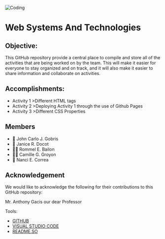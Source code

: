 ![Coding](https://media.nature.com/lw767/magazine-assets/d41586-019-00653-5/d41586-019-00653-5_16459152.jpg)
# Web Systems And Technologies

## Objective:
This GitHub repository provide a central place to compile and store all of the activities that are being worked on by the team. This will make it easier for everyone to stay organized and on track, and it will also make it easier to share information and collaborate on activities.

## Accomplishments:
- Activity 1 >Different HTML tags
- Activity 2 >Deploying Activity 1 through the use of Github Pages
- Activity 3 >Different CSS Properties

## Members
- 👨 John Carlo J. Gobris
- 👧 Janice R. Docot
- 👨‍🦱 Rommel E. Bailon 
- 👱‍♀️ Camille G. Groyon
- 👦 Nanci E. Correa
  
## Acknowledgement
We would like to acknowledge the following for their contributions to this GitHub repository:

Mr. Anthony Gacis our dear Professor

Tools:
- [GITHUB](https://github.com/)
- [VISUAL STUDIO CODE](https://code.visualstudio.com/)
- [README.SO](https://readme.so/)




